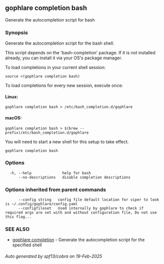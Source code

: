 ## gophlare completion bash

Generate the autocompletion script for bash

### Synopsis

Generate the autocompletion script for the bash shell.

This script depends on the 'bash-completion' package.
If it is not installed already, you can install it via your OS's package manager.

To load completions in your current shell session:

	source <(gophlare completion bash)

To load completions for every new session, execute once:

#### Linux:

	gophlare completion bash > /etc/bash_completion.d/gophlare

#### macOS:

	gophlare completion bash > $(brew --prefix)/etc/bash_completion.d/gophlare

You will need to start a new shell for this setup to take effect.


```
gophlare completion bash
```

### Options

```
  -h, --help              help for bash
      --no-descriptions   disable completion descriptions
```

### Options inherited from parent commands

```
      --config string   config file default location for viper to look is ~/.config/gophlare/config.yaml
      --configfileset   Used internally by gophlare to check if required args are set with and without configuration file, Do not use this flag...
```

### SEE ALSO

* [gophlare completion](gophlare_completion.md)	 - Generate the autocompletion script for the specified shell

###### Auto generated by spf13/cobra on 19-Feb-2025
